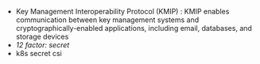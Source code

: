 - Key Management Interoperability Protocol (KMIP) : KMIP enables communication between key management systems and cryptographically-enabled applications, including email, databases, and storage devices
- *12 factor: secret*
- k8s secret csi
